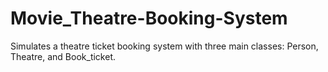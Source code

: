 # Movie_Theatre-Booking-System
Simulates a theatre ticket booking system with three main classes: Person, Theatre, and Book_ticket.
